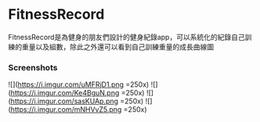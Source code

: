 # FitnessRecord
FitnessRecord是為健身的朋友們設計的健身紀錄app，可以系統化的紀錄自己訓練的重量以及組數，除此之外還可以看到自己訓練重量的成長曲線圖

### Screenshots
![](https://i.imgur.com/uMFRjD1.png =250x)
![](https://i.imgur.com/Ke4BguN.png =250x)
![](https://i.imgur.com/sasKUAp.png =250x)
![](https://i.imgur.com/mNHVvZ5.png =250x)

